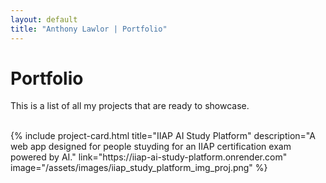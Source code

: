 ```yaml
---
layout: default
title: "Anthony Lawlor | Portfolio"
---
```


<h1>Portfolio</h1>
<p>
  This is a list of all my projects that are ready to showcase.
</p>
<br>
<section class="portfolio-grid">
  {% include project-card.html
     title="IIAP AI Study Platform"
     description="A web app designed for people stuyding for an IIAP certification exam powered by AI."
     link="https://iiap-ai-study-platform.onrender.com"
     image="/assets/images/iiap_study_platform_img_proj.png" %}

  </section>